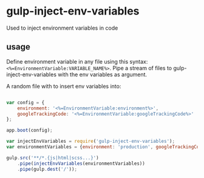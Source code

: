 # gulp-inject-env-variables
Used to inject environment variables in code


## usage

Define environment variable in any file using this syntax: `<%=EnvironmentVariable:VARIABLE_NAME%>`. Pipe a stream of files to gulp-inject-env-variables with the env variables as argument.

A random file with to insert env variables into:
``` javascript

var config = {
    environment: '<%=EnvironmentVariable:environment%>',
    googleTrackingCode: '<%=EnvironmentVariable:googleTrackingCode%>'
};

app.boot(config);

```


```javascript
var injectEnvVariables = require('gulp-inject-env-variables');
var environmentVariables = {environment: 'production', googleTrackingCode:'1ijh1ihu3ih109u0'}

gulp.src('**/*.{js|html|scss...}')
    .pipe(injectEnvVariables(environmentVariables))
    .pipe(gulp.dest('/'));

```
